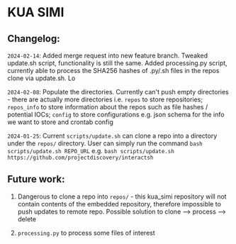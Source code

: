 # KUA SIMI

## Changelog:
`2024-02-14`: Added merge request into new feature branch. Tweaked update.sh script, functionality is still the same. Added processing.py script, currently able to process the SHA256 hashes of .py/.sh files in the repos clone via update.sh. Lo

`2024-02-08`: Populate the directories. Currently can't push empty directories - there are actually more directories i.e. `repos` to store repositories; `repos_info` to store information about the repos such as file hashes / potential IOCs; `config` to store configurations e.g. json schema for the info we want to store and crontab config

`2024-01-25`: Current `scripts/update.sh` can clone a repo into a directory under the `repos/` directory. User can simply run the command `bash scripts/update.sh REPO_URL` e.g. `bash scripts/update.sh  https://github.com/projectdiscovery/interactsh`

## Future work: 
1. Dangerous to clone a repo into `repos/` - this kua_simi repository will not contain contents of the embedded repository, therefore impossible to push updates to remote repo. Possible solution to clone --> process --> delete

2. `processing.py` to process some files of interest 
